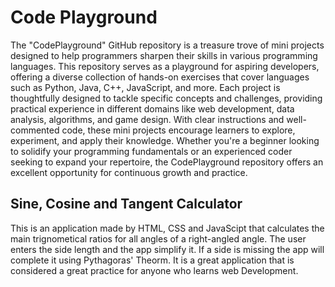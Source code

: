 # Code Playground
The "CodePlayground" GitHub repository is a treasure trove of mini projects designed to help programmers sharpen their skills in various programming languages. This repository serves as a playground for aspiring developers, offering a diverse collection of hands-on exercises that cover languages such as Python, Java, C++, JavaScript, and more. Each project is thoughtfully designed to tackle specific concepts and challenges, providing practical experience in different domains like web development, data analysis, algorithms, and game design. With clear instructions and well-commented code, these mini projects encourage learners to explore, experiment, and apply their knowledge. Whether you're a beginner looking to solidify your programming fundamentals or an experienced coder seeking to expand your repertoire, the CodePlayground repository offers an excellent opportunity for continuous growth and practice.
## Sine, Cosine and Tangent Calculator
This is an application made by HTML, CSS and JavaScipt that calculates the main trignometical ratios for all angles of a right-angled angle. The user enters the side length and the app simplify it. If a side is missing the app will complete it using Pythagoras' Theorm. It is a great application that is considered a great practice for anyone who learns web Development. 
